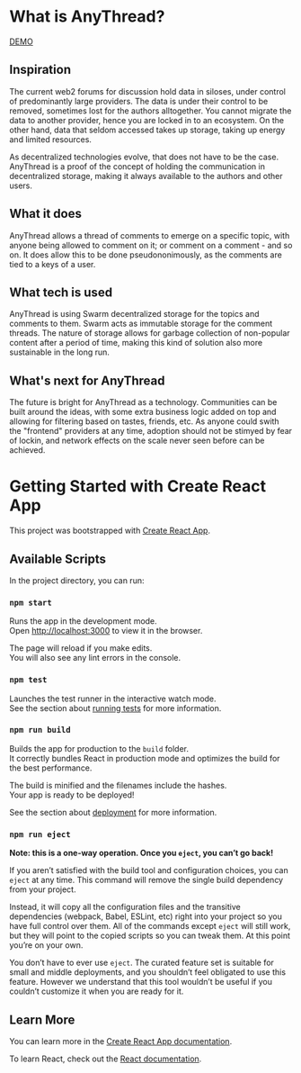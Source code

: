 # What is AnyThread?

[DEMO](http://188.166.20.28:1633/bzz/1dec3b89cef96591fc0bd1869a7322751f7aaa9374a08a9b9e827a1cb2affa29/)

## Inspiration

The current web2 forums for discussion hold data in siloses, under control of predominantly large providers. The data is under their control to be removed, sometimes lost for the authors alltogether. You cannot migrate the data to another provider, hence you are locked in to an ecosystem. On the other hand, data that seldom accessed takes up storage, taking up energy and limited resources.

As decentralized technologies evolve, that does not have to be the case. AnyThread is a proof of the concept of holding the communication in decentralized storage, making it always available to the authors and other users.

## What it does

AnyThread allows a thread of comments to emerge on a specific topic, with anyone being allowed to comment on it; or comment on a comment - and so on. It does allow this to be done pseudononimously, as the comments are tied to a keys of a user.

## What tech is used

AnyThread is using Swarm decentralized storage for the topics and comments to them. Swarm acts as immutable storage for the comment threads. The nature of storage allows for garbage collection of non-popular content after a period of time, making this kind of solution also more sustainable in the long run. 

## What's next for AnyThread

The future is bright for AnyThread as a technology. Communities can be built around the ideas, with some extra business logic added on top and allowing for filtering based on tastes, friends, etc. As anyone could swith the "frontend" providers at any time, adoption should not be stimyed by fear of lockin, and network effects on the scale never seen before can be achieved.

# Getting Started with Create React App

This project was bootstrapped with [Create React App](https://github.com/facebook/create-react-app).

## Available Scripts

In the project directory, you can run:

### `npm start`

Runs the app in the development mode.\
Open [http://localhost:3000](http://localhost:3000) to view it in the browser.

The page will reload if you make edits.\
You will also see any lint errors in the console.

### `npm test`

Launches the test runner in the interactive watch mode.\
See the section about [running tests](https://facebook.github.io/create-react-app/docs/running-tests) for more information.

### `npm run build`

Builds the app for production to the `build` folder.\
It correctly bundles React in production mode and optimizes the build for the best performance.

The build is minified and the filenames include the hashes.\
Your app is ready to be deployed!

See the section about [deployment](https://facebook.github.io/create-react-app/docs/deployment) for more information.

### `npm run eject`

**Note: this is a one-way operation. Once you `eject`, you can’t go back!**

If you aren’t satisfied with the build tool and configuration choices, you can `eject` at any time. This command will remove the single build dependency from your project.

Instead, it will copy all the configuration files and the transitive dependencies (webpack, Babel, ESLint, etc) right into your project so you have full control over them. All of the commands except `eject` will still work, but they will point to the copied scripts so you can tweak them. At this point you’re on your own.

You don’t have to ever use `eject`. The curated feature set is suitable for small and middle deployments, and you shouldn’t feel obligated to use this feature. However we understand that this tool wouldn’t be useful if you couldn’t customize it when you are ready for it.

## Learn More

You can learn more in the [Create React App documentation](https://facebook.github.io/create-react-app/docs/getting-started).

To learn React, check out the [React documentation](https://reactjs.org/).
